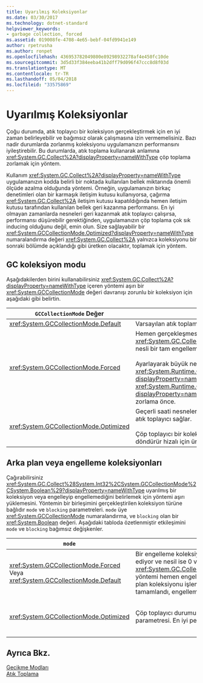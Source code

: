```yaml
---
title: Uyarılmış Koleksiyonlar
ms.date: 03/30/2017
ms.technology: dotnet-standard
helpviewer_keywords:
- garbage collection, forced
ms.assetid: 019008fe-4708-4e65-bebf-04fd9941e149
author: rpetrusha
ms.author: ronpet
ms.openlocfilehash: 436953782049800e89298932278af4e450fc10de
ms.sourcegitcommit: 3d5d33f384eeba41b2dff79d096f47ccc8d8f03d
ms.translationtype: MT
ms.contentlocale: tr-TR
ms.lasthandoff: 05/04/2018
ms.locfileid: "33575869"
---
```

# <a name="induced-collections"></a>Uyarılmış Koleksiyonlar
Çoğu durumda, atık toplayıcı bir koleksiyon gerçekleştirmek için en iyi zaman belirleyebilir ve bağımsız olarak çalışmasına izin vermemelisiniz. Bazı nadir durumlarda zorlanmış koleksiyonu uygulamanızın performansını iyileştirebilir. Bu durumlarda, atık toplama kullanarak anlamına <xref:System.GC.Collect%2A?displayProperty=nameWithType> çöp toplama zorlamak için yöntem.  
  
 Kullanım <xref:System.GC.Collect%2A?displayProperty=nameWithType> uygulamanızın kodda belirli bir noktada kullanılan bellek miktarında önemli ölçüde azalma olduğunda yöntemi. Örneğin, uygulamanızın birkaç denetimleri olan bir karmaşık iletişim kutusu kullanıyorsa, çağırma <xref:System.GC.Collect%2A> iletişim kutusu kapatıldığında hemen iletişim kutusu tarafından kullanılan bellek geri kazanma performansı. En iyi olmayan zamanlarda nesneleri geri kazanmak atık toplayıcı çalışırsa, performansı düşürebilir gerektiğinden, uygulamanızın çöp toplama çok sık inducing olduğunu değil, emin olun. Size sağlayabilir bir <xref:System.GCCollectionMode.Optimized?displayProperty=nameWithType> numaralandırma değeri <xref:System.GC.Collect%2A> yalnızca koleksiyonu bir sonraki bölümde açıklandığı gibi üretken olacaktır, toplamak için yöntem.  
  
## <a name="gc-collection-mode"></a>GC koleksiyon modu  
 Aşağıdakilerden birini kullanabilirsiniz <xref:System.GC.Collect%2A?displayProperty=nameWithType> içeren yöntemi aşırı bir <xref:System.GCCollectionMode> değeri davranışı zorunlu bir koleksiyon için aşağıdaki gibi belirtin.  
  
|`GCCollectionMode` Değer|Açıklama|  
|------------------------------|-----------------|  
|<xref:System.GCCollectionMode.Default>|Varsayılan atık toplama ayar çalışan .NET sürümü için kullanır.|  
|<xref:System.GCCollectionMode.Forced>|Hemen gerçekleşmesi için atık toplama zorlar. Bu arama için eşdeğerdir <xref:System.GC.Collect?displayProperty=nameWithType> aşırı yükleme. Tüm nesli bir tam engelleme koleksiyonunda sonuçlanır.<br /><br /> Ayarlayarak büyük nesne yığın sıkıştırabilirsiniz <xref:System.Runtime.GCSettings.LargeObjectHeapCompactionMode%2A?displayProperty=nameWithType> özelliğine <xref:System.Runtime.GCLargeObjectHeapCompactionMode.CompactOnce?displayProperty=nameWithType> bir anında tam engelleme çöp toplama zorlama önce.|  
|<xref:System.GCCollectionMode.Optimized>|Geçerli saati nesneleri geri kazanmak için uygun olup olmadığını belirlemek atık toplayıcı sağlar.<br /><br /> Çöp toplayıcı bir koleksiyon, bu durumda nesneleri geri kazanma olmadan döndürür hizalı için üretken olmaz belirlenemedi.|  
  
## <a name="background-or-blocking-collections"></a>Arka plan veya engelleme koleksiyonları  
 Çağırabilirsiniz <xref:System.GC.Collect%28System.Int32%2CSystem.GCCollectionMode%2CSystem.Boolean%29?displayProperty=nameWithType> uyarılmış bir koleksiyon veya engelleyip engellemediğini belirlemek için yöntemi aşırı yüklemesini. Yöntemin bir birleşimini gerçekleştirilen koleksiyon türüne bağlıdır `mode` ve `blocking` parametreleri. `mode` üye <xref:System.GCCollectionMode> numaralandırma, ve `blocking` olan bir <xref:System.Boolean> değeri. Aşağıdaki tabloda özetlenmiştir etkileşimini `mode` ve `blocking` bağımsız değişkenler.  
  
|`mode`|`blocking` = `true`|`blocking` = `false`|  
|------------|--------------------------|---------------------------|  
|<xref:System.GCCollectionMode.Forced> Veya <xref:System.GCCollectionMode.Default>|Bir engelleme koleksiyonu mümkün olan en kısa sürede gerçekleştirilir. Arka plan toplama devam ediyor ve nesil ise 0 veya 1, <xref:System.GC.Collect%28System.Int32%2CSystem.GCCollectionMode%2CSystem.Boolean%29> yöntemi hemen engelleme koleksiyonu tetikler ve toplama işlemi tamamlandığında döndürür. Arka plan koleksiyonu işlemi devam ediyorsa ve `generation` parametresi, 2, arka plan toplama tamamlandı, engelleme 2. nesil koleksiyonu tetikler ve ardından döndürür kadar yöntemi bekler.|Bir koleksiyonu mümkün olan en kısa sürede gerçekleştirilir. <xref:System.GC.Collect%28System.Int32%2CSystem.GCCollectionMode%2CSystem.Boolean%29> Yöntemi isteklerini bir arka plan koleksiyon, ancak bu garanti edilmez; koşullara bağlı olarak bir engelleme koleksiyonu hala gerçekleştirilebilir. Arka plan koleksiyonu zaten devam ediyor durumunda, bu yöntem hemen döndürür.|  
|<xref:System.GCCollectionMode.Optimized>|Çöp toplayıcı durumuna bağlı olarak bir engelleme koleksiyonu gerçekleştirilebilir ve `generation` parametresi. En iyi performansı sağlamak atık toplayıcı çalışır.|Çöp toplayıcı durumuna bağlı olarak bir koleksiyon gerçekleştirilebilir. <xref:System.GC.Collect%28System.Int32%2CSystem.GCCollectionMode%2CSystem.Boolean%29> Yöntemi isteklerini bir arka plan koleksiyon, ancak bu garanti edilmez; koşullara bağlı olarak bir engelleme koleksiyonu hala gerçekleştirilebilir. En iyi performansı sağlamak atık toplayıcı çalışır. Arka plan koleksiyonu zaten devam ediyor durumunda, bu yöntem hemen döndürür.|  
  
## <a name="see-also"></a>Ayrıca Bkz.  
 [Gecikme Modları](../../../docs/standard/garbage-collection/latency.md)  
 [Atık Toplama](../../../docs/standard/garbage-collection/index.md)
